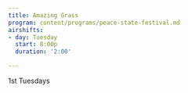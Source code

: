 ```yaml
---
title: Amazing Grass
program: content/programs/peace-state-festival.md
airshifts:
- day: Tuesday
  start: 8:00p
  duration: '2:00'

---
```

1st Tuesdays
